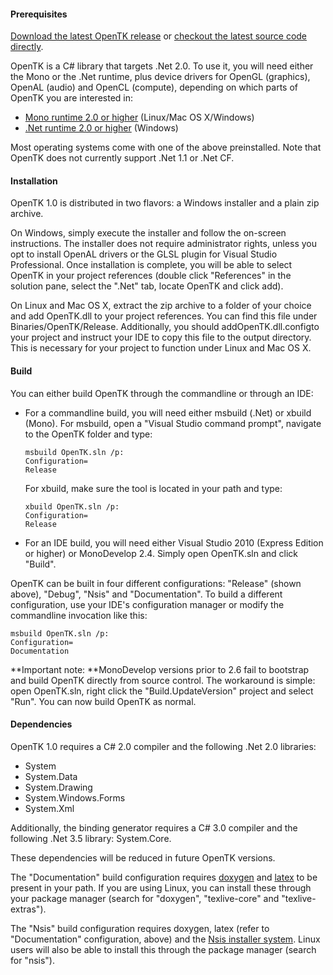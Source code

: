 #### Prerequisites

[Download the latest OpenTK release](https://web.archive.org/web/20160419235444/http://www.opentk.com:80/project/opentk#downloads) or [checkout the latest source code directly](https://web.archive.org/web/20160419235444/http://www.opentk.com:80/project/svn).

OpenTK is a C\# library that targets .Net 2.0. To use it, you will need either the Mono or the .Net runtime, plus device drivers for OpenGL \(graphics\), OpenAL \(audio\) and OpenCL \(compute\), depending on which parts of OpenTK you are interested in:

* [Mono runtime 2.0 or higher](https://web.archive.org/web/20160419235444/http://www.mono-project.com/Downloads)
  \(Linux/Mac OS X/Windows\)
* [.Net runtime 2.0 or higher](https://web.archive.org/web/20160419235444/http://www.microsoft.com/downloads/details.aspx?familyid=0856eacb-4362-4b0d-8edd-aab15c5e04f5&displaylang=en)
  \(Windows\)

Most operating systems come with one of the above preinstalled. Note that OpenTK does not currently support .Net 1.1 or .Net CF.

#### Installation

OpenTK 1.0 is distributed in two flavors: a Windows installer and a plain zip archive.

On Windows, simply execute the installer and follow the on-screen instructions. The installer does not require administrator rights, unless you opt to install OpenAL drivers or the GLSL plugin for Visual Studio Professional. Once installation is complete, you will be able to select OpenTK in your project references \(double click "References" in the solution pane, select the ".Net" tab, locate OpenTK and click add\).

On Linux and Mac OS X, extract the zip archive to a folder of your choice and add OpenTK.dll to your project references. You can find this file under Binaries/OpenTK/Release. Additionally, you should addOpenTK.dll.configto your project and instruct your IDE to copy this file to the output directory. This is necessary for your project to function under Linux and Mac OS X.

#### Build

You can either build OpenTK through the commandline or through an IDE:

* For a commandline build, you will need either msbuild \(.Net\) or xbuild \(Mono\). For msbuild, open a "Visual Studio command prompt", navigate to the OpenTK folder and type:
 
  ```
  msbuild OpenTK.sln /p:
  Configuration=
  Release
  ```

  For xbuild, make sure the tool is located in your path and type:

  ```
  xbuild OpenTK.sln /p:
  Configuration=
  Release
  ```

* For an IDE build, you will need either Visual Studio 2010 \(Express Edition or higher\) or MonoDevelop 2.4. Simply open OpenTK.sln and click "Build".

OpenTK can be built in four different configurations: "Release" \(shown above\), "Debug", "Nsis" and "Documentation". To build a different configuration, use your IDE's configuration manager or modify the commandline invocation like this:

```
msbuild OpenTK.sln /p:
Configuration=
Documentation
```

**Important note: **MonoDevelop versions prior to 2.6 fail to bootstrap and build OpenTK directly from source control. The workaround is simple: open OpenTK.sln, right click the "Build.UpdateVersion" project and select "Run". You can now build OpenTK as normal.

#### Dependencies

OpenTK 1.0 requires a C\# 2.0 compiler and the following .Net 2.0 libraries:

* System
* System.Data
* System.Drawing
* System.Windows.Forms
* System.Xml

Additionally, the binding generator requires a C\# 3.0 compiler and the following .Net 3.5 library: System.Core.

These dependencies will be reduced in future OpenTK versions.

The "Documentation" build configuration requires [doxygen](https://web.archive.org/web/20160419235444/http://www.stack.nl/~dimitri/doxygen/) and [latex](https://web.archive.org/web/20160419235444/http://miktex.org/) to be present in your path. If you are using Linux, you can install these through your package manager \(search for "doxygen", "texlive-core" and "texlive-extras"\).

The "Nsis" build configuration requires doxygen, latex \(refer to "Documentation" configuration, above\) and the [Nsis installer system](https://web.archive.org/web/20160419235444/http://nsis.sourceforge.net/Main_Page). Linux users will also be able to install this through the package manager \(search for "nsis"\).

